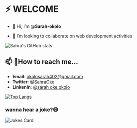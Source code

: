 # ⚡ WELCOME 
- 👋 Hi, I’m @__Sarah-okolo__

- 💞️ I’m looking to collaborate on web development activities

![Sahra's GitHub stats](https://github-readme-stats.vercel.app/api?username=sarah-okolo&show_icons=true&theme=tokyonight)

## 📫 📧How to reach me... 
- __Email__: okolosarah402@gmail.com
- __Twitter__: [@SahraOke](https://twitter.com/SahraOke?t=w91LaXE9e1QfjnYqAqw7WA&s=09)
- __LinkenIn__: [@sarah oke okolo](https://www.linkedin.com/in/sarah-oke-okolo-0b2a04250)

[![Top Langs](https://github-readme-stats.vercel.app/api/top-langs/?username=sarah-okolo&layout=compact)](https://github.com/sarah-okolo/github-readme-stats)

<!--- Computer jokes --->
### wanna hear a joke?😅
![Jokes Card](https://readme-jokes.vercel.app/api)

<!---
Sarah-okolo/Sarah-okolo is a ✨ special ✨ repository because its `README.md` (this file) appears on your GitHub profile.
You can click the Preview link to take a look at your changes.
--->
